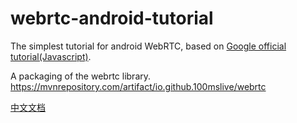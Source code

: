 # webrtc-android-tutorial
The simplest tutorial for android WebRTC, based on [Google official tutorial(Javascript)](https://codelabs.developers.google.com/codelabs/webrtc-web/#0).

A packaging of the webrtc library.
https://mvnrepository.com/artifact/io.github.100mslive/webrtc

[中文文档](https://www.jianshu.com/p/eb5fd116e6c8)
